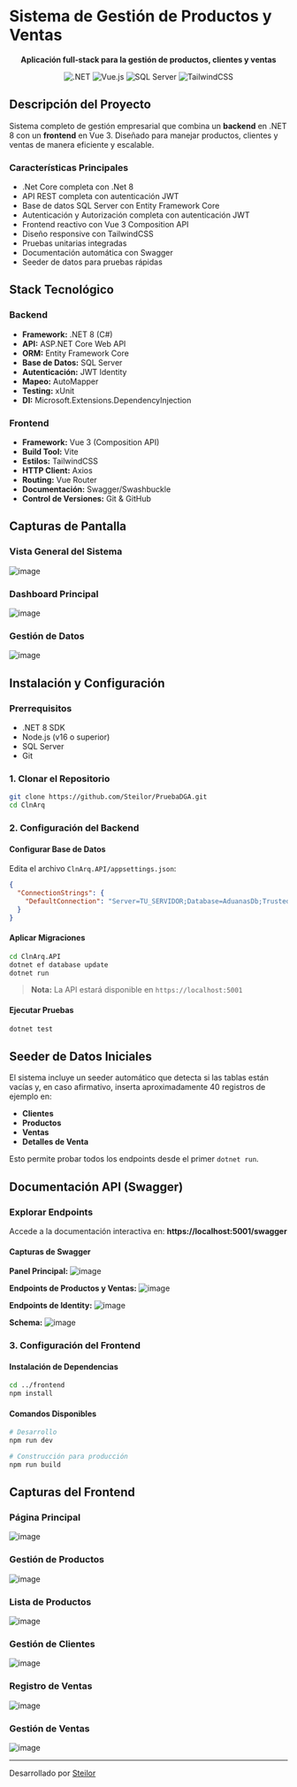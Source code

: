 # Sistema de Gestión de Productos y Ventas

<div align="center">

**Aplicación full‑stack para la gestión de productos, clientes y ventas**

![.NET](https://img.shields.io/badge/.NET-8.0-512BD4?style=for-the-badge&logo=dotnet)
![Vue.js](https://img.shields.io/badge/Vue.js-3.0-4FC08D?style=for-the-badge&logo=vue.js)
![SQL Server](https://img.shields.io/badge/SQL%20Server-CC2927?style=for-the-badge&logo=microsoft-sql-server)
![TailwindCSS](https://img.shields.io/badge/Tailwind-38B2AC?style=for-the-badge&logo=tailwind-css)

</div>

## Descripción del Proyecto

Sistema completo de gestión empresarial que combina un **backend** en .NET 8 con un **frontend** en Vue 3. Diseñado para manejar productos, clientes y ventas de manera eficiente y escalable.

### Características Principales

- .Net Core completa con .Net 8
- API REST completa con autenticación JWT
- Base de datos SQL Server con Entity Framework Core
- Autenticación y Autorización completa con autenticación JWT
- Frontend reactivo con Vue 3 Composition API
- Diseño responsive con TailwindCSS
- Pruebas unitarias integradas
- Documentación automática con Swagger
- Seeder de datos para pruebas rápidas

## Stack Tecnológico

### Backend
- **Framework:** .NET 8 (C#)
- **API:** ASP.NET Core Web API
- **ORM:** Entity Framework Core
- **Base de Datos:** SQL Server
- **Autenticación:** JWT Identity
- **Mapeo:** AutoMapper
- **Testing:** xUnit
- **DI:** Microsoft.Extensions.DependencyInjection

### Frontend
- **Framework:** Vue 3 (Composition API)
- **Build Tool:** Vite
- **Estilos:** TailwindCSS
- **HTTP Client:** Axios
- **Routing:** Vue Router
- **Documentación:** Swagger/Swashbuckle
- **Control de Versiones:** Git & GitHub

## Capturas de Pantalla

### Vista General del Sistema
![image](https://github.com/user-attachments/assets/676cd9cc-783b-4f41-9f6f-5d4b6006969f)

### Dashboard Principal
![image](https://github.com/user-attachments/assets/f337137e-d0b1-4ae6-95fe-5d63eb140e8c)

### Gestión de Datos
![image](https://github.com/user-attachments/assets/47af733d-c1ea-4fac-b5dc-cd63b2dc9907)

## Instalación y Configuración

### Prerrequisitos
- .NET 8 SDK
- Node.js (v16 o superior)
- SQL Server
- Git

### 1. Clonar el Repositorio

```bash
git clone https://github.com/Steilor/PruebaDGA.git
cd ClnArq
```

### 2. Configuración del Backend

#### Configurar Base de Datos
Edita el archivo `ClnArq.API/appsettings.json`:

```json
{
  "ConnectionStrings": {
    "DefaultConnection": "Server=TU_SERVIDOR;Database=AduanasDb;Trusted_Connection=True;TrustServerCertificate=True;"
  }
}
```

#### Aplicar Migraciones

```bash
cd ClnArq.API
dotnet ef database update
dotnet run
```

> **Nota:** La API estará disponible en `https://localhost:5001`

#### Ejecutar Pruebas

```bash
dotnet test
```

## Seeder de Datos Iniciales

El sistema incluye un seeder automático que detecta si las tablas están vacías y, en caso afirmativo, inserta aproximadamente 40 registros de ejemplo en:

- **Clientes**
- **Productos** 
- **Ventas**
- **Detalles de Venta**

Esto permite probar todos los endpoints desde el primer `dotnet run`.

## Documentación API (Swagger)

### Explorar Endpoints
Accede a la documentación interactiva en: **https://localhost:5001/swagger**

#### Capturas de Swagger

**Panel Principal:**
![image](https://github.com/user-attachments/assets/e6d10b90-728d-40d1-840a-d398469122ab)

**Endpoints de Productos y Ventas:**
![image](https://github.com/user-attachments/assets/119a6f35-8dd6-4b9e-bf4a-6f1744fc30b4)

**Endpoints de Identity:**
![image](https://github.com/user-attachments/assets/72d32000-ffd3-4a0b-8940-8279fdf3ac7f)

**Schema:**
![image](https://github.com/user-attachments/assets/f245987d-db28-45f1-8dda-be05dce0db86)

### 3. Configuración del Frontend

#### Instalación de Dependencias

```bash
cd ../frontend
npm install
```

#### Comandos Disponibles

```bash
# Desarrollo
npm run dev

# Construcción para producción
npm run build
```

## Capturas del Frontend

### Página Principal
![image](https://github.com/user-attachments/assets/7c86096f-b36e-4978-b57d-b370874698b8)

### Gestión de Productos
![image](https://github.com/user-attachments/assets/f6ee95c7-cb6d-4304-86c3-905543365333)

### Lista de Productos
![image](https://github.com/user-attachments/assets/37f2bf04-b92d-41f3-af1e-ce4d7cc24615)

### Gestión de Clientes
![image](https://github.com/user-attachments/assets/a6b253cb-1836-40ed-b3cc-697e97c96247)

### Registro de Ventas
![image](https://github.com/user-attachments/assets/8fde64a7-2a09-45ef-ad1b-d262bb5a6cbc)

### Gestión de Ventas
![image](https://github.com/user-attachments/assets/28ca823d-6cad-44d6-9a10-42d11d391032)

---

Desarrollado por [Steilor](https://github.com/Steilor)
```

